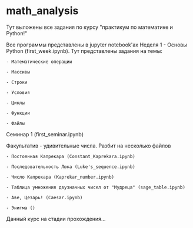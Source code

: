 # math_analysis
Тут выложены все задания по курсу "практикум по математике и Python!"

Все программы представлены в jupyter notebook'ах
Неделя 1 - Основы Python (first_week.ipynb). Тут представлены задания на темы:

    - Математические операции

    - Массивы

    - Строки

    - Условия

    - Циклы

    - Функции

    - Файлы

Семинар 1 (first_seminar.ipynb)

Факультатив - удивительные числа. Разбит на несколько файлов

    - Постоянная Капрекара (Constant_Kaprekara.ipynb)

    - Последовательность Люка (Luke's_sequence.ipynb)

    - Число Капрекара (Kaprekar_number.ipynb)

    - Таблица умножения двузначных чисел от "Мудреца" (sage_table.ipynb)

    - Аве, Цезарь! (Caesar.ipynb)

    - Энигма ()

Данный курс на стадии прохождения...